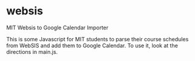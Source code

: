 websis
======

MIT Websis to Google Calendar Importer

This is some Javascript for MIT students to parse their course schedules from
WebSIS and add them to Google Calendar.  To use it, look at the directions in
main.js.
